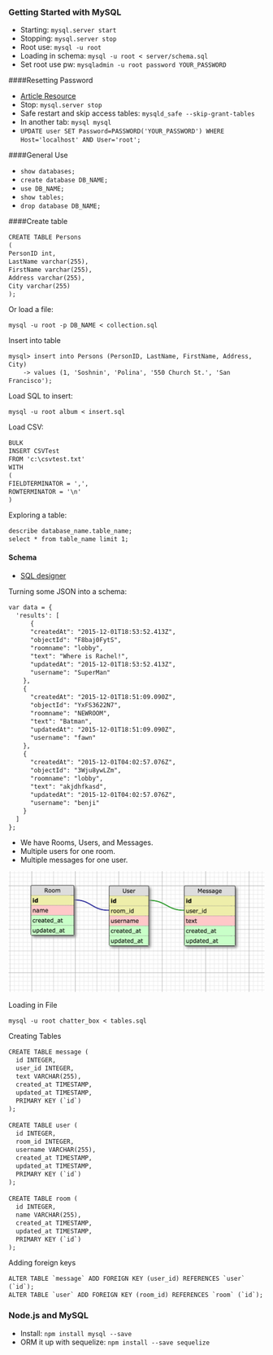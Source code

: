 ### Getting Started with MySQL

- Starting: `mysql.server start`
- Stopping: `mysql.server stop`
- Root use: `mysql -u root`
- Loading in schema: `mysql -u root < server/schema.sql`
- Set root use pw: `mysqladmin -u root password YOUR_PASSWORD`

####Resetting Password

- [Article Resource](http://innovativethought.net/2007/05/17/resetting-your-forgotten-mysql-password/)
- Stop: `mysql.server stop`
- Safe restart and skip access tables: `mysqld_safe --skip-grant-tables`
- In another tab: `mysql mysql`
- `UPDATE user SET Password=PASSWORD('YOUR_PASSWORD') WHERE Host='localhost' AND User='root';`

####General Use

- `show databases;`
- `create database DB_NAME;`
- `use DB_NAME;`
- `show tables;`
- `drop database DB_NAME;`

####Create table

```
CREATE TABLE Persons
(
PersonID int,
LastName varchar(255),
FirstName varchar(255),
Address varchar(255),
City varchar(255)
);
```

Or load a file:

```
mysql -u root -p DB_NAME < collection.sql
```

Insert into table

```
mysql> insert into Persons (PersonID, LastName, FirstName, Address, City)
    -> values (1, 'Soshnin', 'Polina', '550 Church St.', 'San Francisco');
```

Load SQL to insert:

```
mysql -u root album < insert.sql
```

Load CSV:

```
BULK
INSERT CSVTest
FROM 'c:\csvtest.txt'
WITH
(
FIELDTERMINATOR = ',',
ROWTERMINATOR = '\n'
)
```

Exploring a table:

```
describe database_name.table_name;
select * from table_name limit 1;
```

#### Schema

- [SQL designer](http://ondras.zarovi.cz/sql/demo/)

Turning some JSON into a schema:

```
var data = {
  'results': [
      {
      "createdAt": "2015-12-01T18:53:52.413Z",
      "objectId": "F8baj0FytS",
      "roomname": "lobby",
      "text": "Where is Rachel!",
      "updatedAt": "2015-12-01T18:53:52.413Z",
      "username": "SuperMan"
    },
    {
      "createdAt": "2015-12-01T18:51:09.090Z",
      "objectId": "YxFS3622N7",
      "roomname": "NEWROOM",
      "text": "Batman",
      "updatedAt": "2015-12-01T18:51:09.090Z",
      "username": "fawn"
    },
    {
      "createdAt": "2015-12-01T04:02:57.076Z",
      "objectId": "3Wju8ywLZm",
      "roomname": "lobby",
      "text": "akjdhfkasd",
      "updatedAt": "2015-12-01T04:02:57.076Z",
      "username": "benji"
    }
  ]
};
```

- We have Rooms, Users, and Messages.
- Multiple users for one room.
- Multiple messages for one user.

![sql_schema](/img/sql_schema.jpg)

Loading in File

```
mysql -u root chatter_box < tables.sql
```

Creating Tables

```
CREATE TABLE message (
  id INTEGER,
  user_id INTEGER,
  text VARCHAR(255),
  created_at TIMESTAMP,
  updated_at TIMESTAMP,
  PRIMARY KEY (`id`)
);

CREATE TABLE user (
  id INTEGER,
  room_id INTEGER,
  username VARCHAR(255),
  created_at TIMESTAMP,
  updated_at TIMESTAMP,
  PRIMARY KEY (`id`)
);

CREATE TABLE room (
  id INTEGER,
  name VARCHAR(255),
  created_at TIMESTAMP,
  updated_at TIMESTAMP,
  PRIMARY KEY (`id`)
);
```

Adding foreign keys

```
ALTER TABLE `message` ADD FOREIGN KEY (user_id) REFERENCES `user` (`id`);
ALTER TABLE `user` ADD FOREIGN KEY (room_id) REFERENCES `room` (`id`);
```

### Node.js and MySQL

- Install: `npm install mysql --save`
- ORM it up with sequelize: `npm install --save sequelize`




